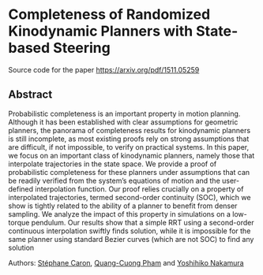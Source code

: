 # Completeness of Randomized Kinodynamic Planners with State-based Steering

Source code for the paper https://arxiv.org/pdf/1511.05259

## Abstract

Probabilistic completeness is an important property in motion planning.
Although it has been established with clear assumptions for geometric planners,
the panorama of completeness results for kinodynamic planners is still
incomplete, as most existing proofs rely on strong assumptions that are
difficult, if not impossible, to verify on practical systems. In this paper, we
focus on an important class of kinodynamic planners, namely those that
interpolate trajectories in the state space.  We provide a proof of
probabilistic completeness for these planners under assumptions that can be
readily verified from the system’s equations of motion and the user-defined
interpolation function. Our proof relies crucially on a property of
interpolated trajectories, termed second-order continuity (SOC), which we
show is tightly related to the ability of a planner to benefit from denser
sampling. We analyze the impact of this property in simulations on a low-torque
pendulum. Our results show that a simple RRT using a second-order continuous
interpolation swiftly finds solution, while it is impossible for the same
planner using standard Bezier curves (which are not SOC) to find any solution

Authors:
[Stéphane Caron](https://scaron.info),
[Quang-Cuong Pham](https://www.normalesup.org/~pham/) and
[Yoshihiko Nakamura](http://www.ynl.t.u-tokyo.ac.jp/)
